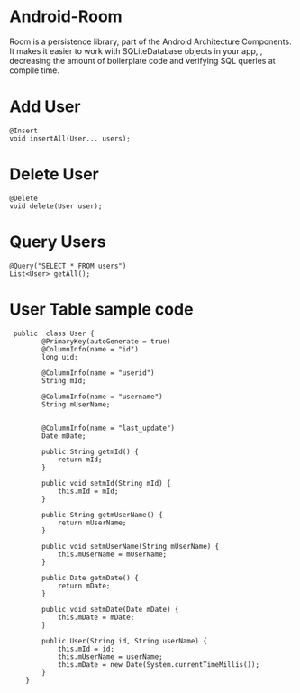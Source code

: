 # Android-Room
Room is a persistence library, part of the Android Architecture Components. It makes it easier to work with SQLiteDatabase objects in your app, , decreasing the amount of boilerplate code and verifying SQL queries at compile time.

# Add User 
    
    @Insert
    void insertAll(User... users);

# Delete User 
  
    @Delete
    void delete(User user);
    
# Query Users 
    
    @Query("SELECT * FROM users")
    List<User> getAll();

# User Table sample code 

     public  class User {
            @PrimaryKey(autoGenerate = true)
            @ColumnInfo(name = "id")
            long uid;

            @ColumnInfo(name = "userid")
            String mId;

            @ColumnInfo(name = "username")
            String mUserName;


            @ColumnInfo(name = "last_update")
            Date mDate;

            public String getmId() {
                return mId;
            }

            public void setmId(String mId) {
                this.mId = mId;
            }

            public String getmUserName() {
                return mUserName;
            }

            public void setmUserName(String mUserName) {
                this.mUserName = mUserName;
            }

            public Date getmDate() {
                return mDate;
            }

            public void setmDate(Date mDate) {
                this.mDate = mDate;
            }

            public User(String id, String userName) {
                this.mId = id;
                this.mUserName = userName;
                this.mDate = new Date(System.currentTimeMillis());
            }
        }
